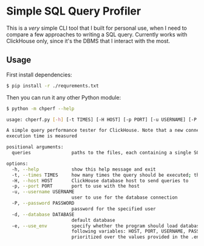 # Simple SQL Query Profiler
This is a _very_ simple CLI tool that I built for personal use, when I need to compare a few approaches to writing a SQL query. Currently works with ClickHouse only, since it's the DBMS that I interact with the most.

## Usage

First install dependencies:

```sh
$ pip install -r ./requrements.txt
```

Then you can run it any other Python module:

```sh
$ python -m chperf --help

usage: chperf.py [-h] [-t TIMES] [-H HOST] [-p PORT] [-u USERNAME] [-P PASSWORD] [-d DATABASE] [-e] queries [queries ...]

A simple query performance tester for ClickHouse. Note that a new connection is established on every iteration, but only the query
execution time is measured

positional arguments:
  queries               paths to the files, each containing a single SQL query to measure

options:
  -h, --help            show this help message and exit
  -t, --times TIMES     how many times the query should be executed; the default is 10
  -H, --host HOST       ClickHouse database host to send queries to
  -p, --port PORT       port to use with the host
  -u, --username USERNAME
                        user to use for the database connection
  -P, --password PASSWORD
                        password for the specified user
  -d, --database DATABASE
                        default database
  -e, --use_env         specify whether the program should load database credentials from an .env file (it must contain the
                        following variables: HOST, PORT, USERNAME, PASSWORD, DATABASE); note that command-line arguments are
                        prioritized over the values provided in the .env file
```
